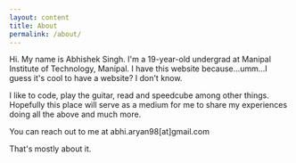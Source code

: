 ```yaml
---
layout: content
title: About
permalink: /about/
---
```


Hi. My name is Abhishek Singh. I'm a 19-year-old undergrad at Manipal Institute of Technology, Manipal. I have this website because...umm...I guess it's cool to have a website? I don't know.

I like to code, play the guitar, read and speedcube among other things. Hopefully this place will serve as a medium for me to share my experiences doing all the above and much more.

You can reach out to me at abhi.aryan98\[at]gmail.com

That's mostly about it.

